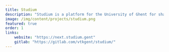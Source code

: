 ```yaml
---
title: Studium
description: "Studium is a platform for the University of Ghent for sharing course material between students. The application was written in Nuxt/Vue, GraphQL and Python (Django)."
image: /img/content/projects/studium.png
featured: true
order: 1
links:
    website: "https://next.studium.gent"
    gitlab: "https://gitlab.com/vtkgent/studium/"
---
```

